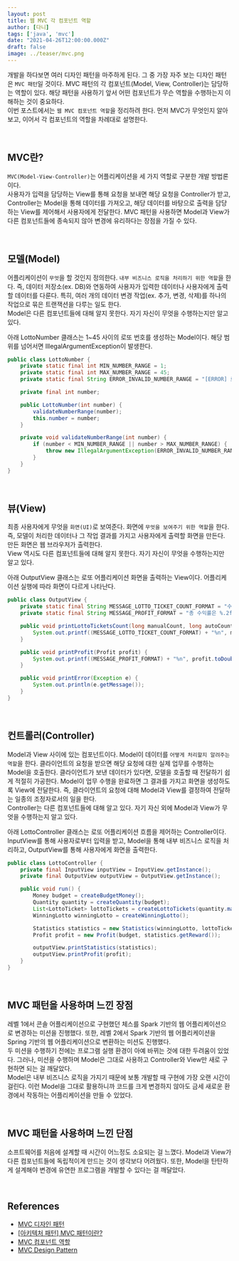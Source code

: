 ```yaml
---
layout: post  
title: 웹 MVC 각 컴포넌트 역할
author: [다니]
tags: ['java', 'mvc']
date: "2021-04-26T12:00:00.000Z"
draft: false
image: ../teaser/mvc.png
---
```


개발을 하다보면 여러 디자인 패턴을 마주하게 된다. 그 중 가장 자주 보는 디자인 패턴은 `MVC 패턴`일 것이다.
MVC 패턴의 각 컴포넌트(Model, View, Controller)는 담당하는 역할이 있다. 해당 패턴을 사용하기 앞서 어떤 컴포넌트가 무슨 역할을 수행하는지 이해하는 것이 중요하다.<br/>
이번 포스트에서는 `웹 MVC 컴포넌트 역할`을 정리하려 한다. 먼저 MVC가 무엇인지 알아보고, 이어서 각 컴포넌트의 역할을 차례대로 설명한다.<br/>

<br/>

## MVC란?
`MVC(Model-View-Controller)`는 어플리케이션을 세 가지 역할로 구분한 개발 방법론이다.<br/>
사용자가 입력을 담당하는 View를 통해 요청을 보내면 해당 요청을 Controller가 받고, Controller는 Model을 통해 데이터를 가져오고, 해당 데이터를 바탕으로 출력을 담당하는 View를 제어해서 사용자에게 전달한다.
MVC 패턴을 사용하면 Model과 View가 다른 컴포넌트들에 종속되지 않아 변경에 유리하다는 장점을 가질 수 있다.<br/>

<br/>

## 모델(Model)
어플리케이션이 `무엇`을 할 것인지 정의한다. `내부 비즈니스 로직을 처리하기 위한 역할`을 한다.
즉, 데이터 저장소(ex. DB)와 연동하여 사용자가 입력한 데이터나 사용자에게 출력할 데이터를 다룬다.
특히, 여러 개의 데이터 변경 작업(ex. 추가, 변경, 삭제)를 하나의 작업으로 묶은 트랜잭션을 다루는 일도 한다.<br/>
Model은 다른 컴포넌트들에 대해 알지 못한다. 자기 자신이 무엇을 수행하는지만 알고 있다.<br/>

아래 LottoNumber 클래스는 1~45 사이의 로또 번호를 생성하는 Model이다. 해당 범위를 넘어서면 IllegalArgumentException이 발생한다.<br/>

```java
public class LottoNumber {
    private static final int MIN_NUMBER_RANGE = 1;
    private static final int MAX_NUMBER_RANGE = 45;
    private static final String ERROR_INVALID_NUMBER_RANGE = "[ERROR] 로또 번호는 1~45 사이로 입력해주세요.";

    private final int number;

    public LottoNumber(int number) {
        validateNumberRange(number);
        this.number = number;
    }

    private void validateNumberRange(int number) {
        if (number < MIN_NUMBER_RANGE || number > MAX_NUMBER_RANGE) {
            throw new IllegalArgumentException(ERROR_INVALID_NUMBER_RANGE);
        }
    }
}
```

<br/>

## 뷰(View)
최종 사용자에게 무엇을 `화면(UI)`로 보여준다. 화면에 `무엇을 보여주기 위한 역할`을 한다.
즉, 모델이 처리한 데이터나 그 작업 결과를 가지고 사용자에게 출력할 화면을 만든다. 만든 화면은 웹 브라우저가 출력한다.<br/>
View 역시도 다른 컴포넌트들에 대해 알지 못한다. 자기 자신이 무엇을 수행하는지만 알고 있다.<br/>

아래 OutputView 클래스는 로또 어플리케이션 화면을 출력하는 View이다. 어플리케이션 실행에 따라 화면이 다르게 나타난다.<br/>

```java
public class OutputView {
    private static final String MESSAGE_LOTTO_TICKET_COUNT_FORMAT = "수동으로 %d장, 자동으로 %d개를 구매했습니다.";
    private static final String MESSAGE_PROFIT_FORMAT = "총 수익률은 %.2f입니다.";

    public void printLottoTicketsCount(long manualCount, long autoCount) {
        System.out.printf((MESSAGE_LOTTO_TICKET_COUNT_FORMAT) + "%n", manualCount, autoCount);
    }

    public void printProfit(Profit profit) {
        System.out.printf((MESSAGE_PROFIT_FORMAT) + "%n", profit.toDouble());
    }

    public void printError(Exception e) {
        System.out.println(e.getMessage());
    }
}
```

<br/>

## 컨트롤러(Controller)
Model과 View 사이에 있는 컴포넌트이다. Model이 데이터를 `어떻게 처리할지 알려주는 역할`을 한다.
클라이언트의 요청을 받으면 해당 요청에 대한 실제 업무를 수행하는 Model을 호출한다. 클라이언트가 보낸 데이터가 있다면, 모델을 호출할 때 전달하기 쉽게 적절히 가공한다.
Model이 업무 수행을 완료하면 그 결과를 가지고 화면을 생성하도록 View에 전달한다. 즉, 클라이언트의 요청에 대해 Model과 View를 결정하여 전달하는 일종의 조정자로서의 일을 한다.<br/>
Controller는 다른 컴포넌트들에 대해 알고 있다. 자기 자신 외에 Model과 View가 무엇을 수행하는지 알고 있다.<br/>

아래 LottoController 클래스는 로또 어플리케이션 흐름을 제어하는 Controller이다.
InputView를 통해 사용자로부터 입력을 받고, Model을 통해 내부 비즈니스 로직을 처리하고, OutputView를 통해 사용자에게 화면을 출력한다.<br/>

```java
public class LottoController {
    private final InputView inputView = InputView.getInstance();
    private final OutputView outputView = OutputView.getInstance();

    public void run() {
        Money budget = createBudgetMoney();
        Quantity quantity = createQuantity(budget);
        List<LottoTicket> lottoTickets = createLottoTickets(quantity.manual(), quantity.auto());
        WinningLotto winningLotto = createWinningLotto();

        Statistics statistics = new Statistics(winningLotto, lottoTickets);
        Profit profit = new Profit(budget, statistics.getReward());

        outputView.printStatistics(statistics);
        outputView.printProfit(profit);
    }
}
```

<br/>

## MVC 패턴을 사용하며 느낀 장점
레벨 1에서 콘솔 어플리케이션으로 구현했던 체스를 Spark 기반의 웹 어플리케이션으로 변경하는 미션을 진행했다.
또한, 레벨 2에서 Spark 기반의 웹 어플리케이션을 Spring 기반의 웹 어플리케이션으로 변환하는 미션도 진행했다.<br/>
두 미션을 수행하기 전에는 프로그램 실행 환경이 아예 바뀌는 것에 대한 두려움이 있었다. 그러나, 미션을 수행하며 Model은 그대로 사용하고 Controller와 View만 새로 구현하면 되는 걸 깨달았다.<br/>
Model은 내부 비즈니스 로직을 가지기 때문에 보통 개발할 때 구현에 가장 오랜 시간이 걸린다.
이런 Model을 그대로 활용하니까 코드를 크게 변경하지 않아도 금세 새로운 환경에서 작동하는 어플리케이션을 만들 수 있었다.<br/>

<br/>

## MVC 패턴을 사용하며 느낀 단점
소프트웨어를 처음에 설계할 때 시간이 어느정도 소요되는 걸 느꼈다.
Model과 View가 다른 컴포넌트들에 독립적이게 만드는 것이 생각보다 어려웠다.
또한, Model을 탄탄하게 설계해야 변경에 유연한 프로그램을 개발할 수 있다는 걸 깨달았다.<br/>

<br/>

## References
- [MVC 디자인 패턴](https://opentutorials.org/course/697/3828)
- [[아키텍처 패턴] MVC 패턴이란?](https://medium.com/@jang.wangsu/%EB%94%94%EC%9E%90%EC%9D%B8%ED%8C%A8%ED%84%B4-mvc-%ED%8C%A8%ED%84%B4%EC%9D%B4%EB%9E%80-1d74fac6e256)
- [MVC 컴포넌트 역할](https://dorothy-koo.gitbooks.io/extra-studies/content/mvc-c544-d0a4-d14d-ccd0.html)
- [MVC Design Pattern](https://www.geeksforgeeks.org/mvc-design-pattern/)